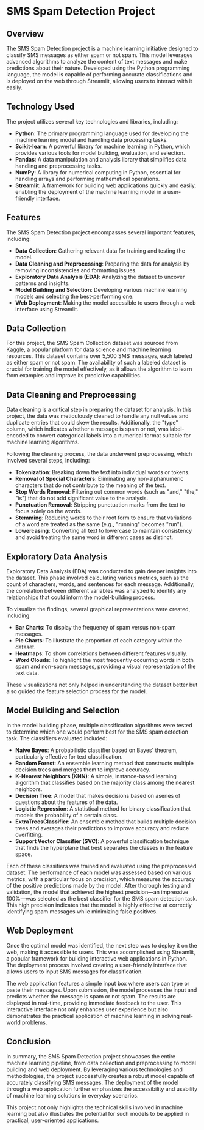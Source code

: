# SMS Spam Detection Project

## Overview

The SMS Spam Detection project is a machine learning initiative designed to classify SMS messages as either spam or not spam. This model leverages advanced algorithms to analyze the content of text messages and make predictions about their nature. Developed using the Python programming language, the model is capable of performing accurate classifications and is deployed on the web through Streamlit, allowing users to interact with it easily.

## Technology Used

The project utilizes several key technologies and libraries, including:

- **Python**: The primary programming language used for developing the machine learning model and handling data processing tasks.
- **Scikit-learn**: A powerful library for machine learning in Python, which provides various tools for model building, evaluation, and selection.
- **Pandas**: A data manipulation and analysis library that simplifies data handling and preprocessing tasks.
- **NumPy**: A library for numerical computing in Python, essential for handling arrays and performing mathematical operations.
- **Streamlit**: A framework for building web applications quickly and easily, enabling the deployment of the machine learning model in a user-friendly interface.

## Features

The SMS Spam Detection project encompasses several important features, including:

- **Data Collection**: Gathering relevant data for training and testing the model.
- **Data Cleaning and Preprocessing**: Preparing the data for analysis by removing inconsistencies and formatting issues.
- **Exploratory Data Analysis (EDA)**: Analyzing the dataset to uncover patterns and insights.
- **Model Building and Selection**: Developing various machine learning models and selecting the best-performing one.
- **Web Deployment**: Making the model accessible to users through a web interface using Streamlit.

## Data Collection

For this project, the SMS Spam Collection dataset was sourced from Kaggle, a popular platform for data science and machine learning resources. This dataset contains over 5,500 SMS messages, each labeled as either spam or not spam. The availability of such a labeled dataset is crucial for training the model effectively, as it allows the algorithm to learn from examples and improve its predictive capabilities.

## Data Cleaning and Preprocessing

Data cleaning is a critical step in preparing the dataset for analysis. In this project, the data was meticulously cleaned to handle any null values and duplicate entries that could skew the results. Additionally, the "type" column, which indicates whether a message is spam or not, was label-encoded to convert categorical labels into a numerical format suitable for machine learning algorithms.

Following the cleaning process, the data underwent preprocessing, which involved several steps, including:

- **Tokenization**: Breaking down the text into individual words or tokens.
- **Removal of Special Characters**: Eliminating any non-alphanumeric characters that do not contribute to the meaning of the text.
- **Stop Words Removal**: Filtering out common words (such as "and," "the," "is") that do not add significant value to the analysis.
- **Punctuation Removal**: Stripping punctuation marks from the text to focus solely on the words.
- **Stemming**: Reducing words to their root form to ensure that variations of a word are treated as the same (e.g., "running" becomes "run").
- **Lowercasing**: Converting all text to lowercase to maintain consistency and avoid treating the same word in different cases as distinct.

## Exploratory Data Analysis

Exploratory Data Analysis (EDA) was conducted to gain deeper insights into the dataset. This phase involved calculating various metrics, such as the count of characters, words, and sentences for each message. Additionally, the correlation between different variables was analyzed to identify any relationships that could inform the model-building process.

To visualize the findings, several graphical representations were created, including:

- **Bar Charts**: To display the frequency of spam versus non-spam messages.
- **Pie Charts**: To illustrate the proportion of each category within the dataset.
- **Heatmaps**: To show correlations between different features visually.
- **Word Clouds**: To highlight the most frequently occurring words in both spam and non-spam messages, providing a visual representation of the text data.

These visualizations not only helped in understanding the dataset better but also guided the feature selection process for the model.

## Model Building and Selection

In the model building phase, multiple classification algorithms were tested to determine which one would perform best for the SMS spam detection task. The classifiers evaluated included:

- **Naive Bayes**: A probabilistic classifier based on Bayes' theorem, particularly effective for text classification.
- **Random Forest**: An ensemble learning method that constructs multiple decision trees and merges them to improve accuracy.
- **K-Nearest Neighbors (KNN)**: A simple, instance-based learning algorithm that classifies based on the majority class among the nearest neighbors.
- **Decision Tree**: A model that makes decisions based on aseries of questions about the features of the data.
- **Logistic Regression**: A statistical method for binary classification that models the probability of a certain class.
- **ExtraTreesClassifier**: An ensemble method that builds multiple decision trees and averages their predictions to improve accuracy and reduce overfitting.
- **Support Vector Classifier (SVC)**: A powerful classification technique that finds the hyperplane that best separates the classes in the feature space.

Each of these classifiers was trained and evaluated using the preprocessed dataset. The performance of each model was assessed based on various metrics, with a particular focus on precision, which measures the accuracy of the positive predictions made by the model. After thorough testing and validation, the model that achieved the highest precision—an impressive 100%—was selected as the best classifier for the SMS spam detection task. This high precision indicates that the model is highly effective at correctly identifying spam messages while minimizing false positives.

## Web Deployment

Once the optimal model was identified, the next step was to deploy it on the web, making it accessible to users. This was accomplished using Streamlit, a popular framework for building interactive web applications in Python. The deployment process involved creating a user-friendly interface that allows users to input SMS messages for classification.

The web application features a simple input box where users can type or paste their messages. Upon submission, the model processes the input and predicts whether the message is spam or not spam. The results are displayed in real-time, providing immediate feedback to the user. This interactive interface not only enhances user experience but also demonstrates the practical application of machine learning in solving real-world problems.

## Conclusion

In summary, the SMS Spam Detection project showcases the entire machine learning pipeline, from data collection and preprocessing to model building and web deployment. By leveraging various technologies and methodologies, the project successfully creates a robust model capable of accurately classifying SMS messages. The deployment of the model through a web application further emphasizes the accessibility and usability of machine learning solutions in everyday scenarios. 

This project not only highlights the technical skills involved in machine learning but also illustrates the potential for such models to be applied in practical, user-oriented applications.
